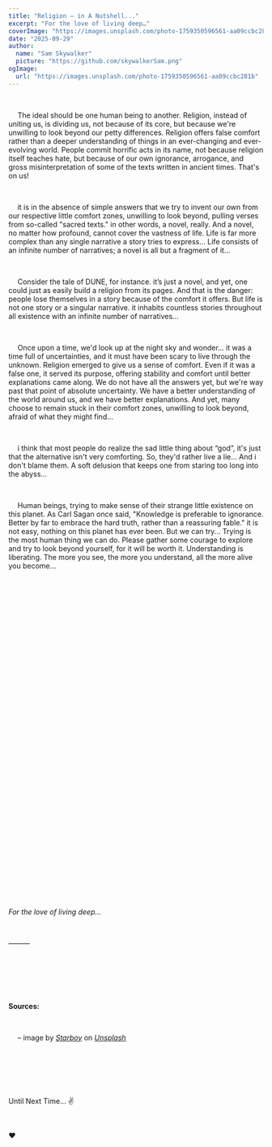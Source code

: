 ```yaml
---
title: "Religion – in A Nutshell..."
excerpt: "For the love of living deep…"
coverImage: "https://images.unsplash.com/photo-1759350596561-aa09ccbc281b"
date: "2025-09-29"
author:
  name: "Sam Skywalker"
  picture: "https://github.com/skywalkerSam.png"
ogImage:
  url: "https://images.unsplash.com/photo-1759350596561-aa09ccbc281b"
---
```


&nbsp;

&emsp; The ideal should be one human being to another. Religion, instead of uniting us, is dividing us, not because of its core, but because we're unwilling to look beyond our petty differences. Religion offers false comfort rather than a deeper understanding of things in an ever-changing and ever-evolving world. People commit horrific acts in its name, not because religion itself teaches hate, but because of our own ignorance, arrogance, and gross misinterpretation of some of the texts written in ancient times. That's on us!

&nbsp;

&emsp; it is in the absence of simple answers that we try to invent our own from our respective little comfort zones, unwilling to look beyond, pulling verses from so-called "sacred texts." in other words, a novel, really. And a novel, no matter how profound, cannot cover the vastness of life. Life is far more complex than any single narrative a story tries to express... Life consists of an infinite number of narratives; a novel is all but a fragment of it…

&nbsp;

&emsp; Consider the tale of DUNE, for instance. it’s just a novel, and yet, one could just as easily build a religion from its pages. And that is the danger: people lose themselves in a story because of the comfort it offers. But life is not one story or a singular narrative. it inhabits countless stories throughout all existence with an infinite number of narratives…

&nbsp;

&emsp; Once upon a time, we'd look up at the night sky and wonder... it was a time full of uncertainties, and it must have been scary to live through the unknown. Religion emerged to give us a sense of comfort. Even if it was a false one, it served its purpose, offering stability and comfort until better explanations came along. We do not have all the answers yet, but we're way past that point of absolute uncertainty. We have a better understanding of the world around us, and we have better explanations. And yet, many choose to remain stuck in their comfort zones, unwilling to look beyond, afraid of what they might find…

&nbsp;

&emsp; i think that most people do realize the sad little thing about “god”, it's just that the alternative isn't very comforting. So, they'd rather live a lie... And i don't blame them. A soft delusion that keeps one from staring too long into the abyss...

&nbsp;

&emsp; Human beings, trying to make sense of their strange little existence on this planet. As Carl Sagan once said, "Knowledge is preferable to ignorance. Better by far to embrace the hard truth, rather than a reassuring fable." it is not easy, nothing on this planet has ever been. But we can try... Trying is the most human thing we can do. Please gather some courage to explore and try to look beyond yourself, for it will be worth it. Understanding is liberating. The more you see, the more you understand, all the more alive you become…

&nbsp;

&nbsp;

&nbsp;

&nbsp;

&nbsp;

&nbsp;

&nbsp;

&nbsp;

&nbsp;

&nbsp;

&nbsp;

&nbsp;

&nbsp;

&nbsp;

&nbsp;

&nbsp;

&nbsp;

&nbsp;

&nbsp;

&nbsp;

&nbsp;

_For the love of living deep…_

&nbsp;

———

&nbsp;

&nbsp;

&nbsp;

**Sources:**

&nbsp;

&emsp; – image by [_Starboy_](https://unsplash.com/@skywalkersam?utm_content=creditCopyText&utm_medium=referral&utm_source=unsplash) on [_Unsplash_](https://unsplash.com/photos/LcmneAbJGPY?utm_content=creditCopyText&utm_medium=referral&utm_source=unsplash)

&nbsp;

&nbsp;

&nbsp;

Until Next Time... ✌️

&nbsp;

❤️

&nbsp;
